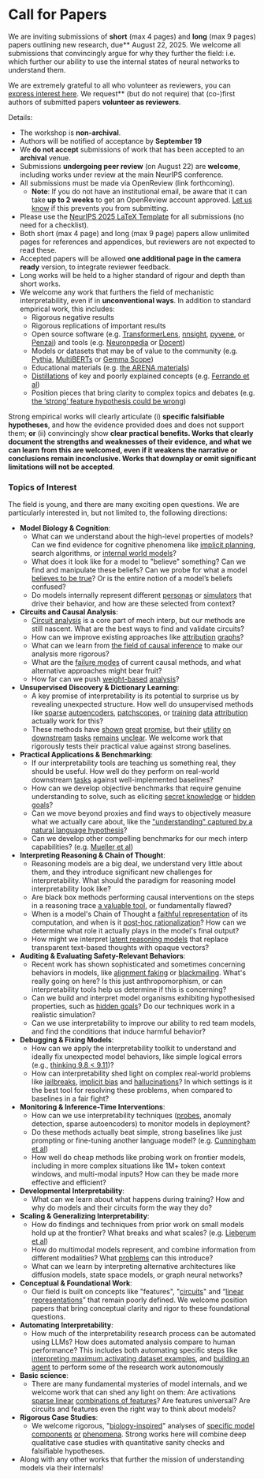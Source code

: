 # Call for Papers
We are inviting submissions of **short** (max 4 pages) and **long** (max 9 pages) papers outlining new research, due** August 22, 2025. We welcome all submissions that convincingly argue for why they further the field: i.e. which further our ability to use the internal states of neural networks to understand them. 

We are extremely grateful to all who volunteer as reviewers, you can [express interest here](https://www.google.com/url?q=https://docs.google.com/forms/d/e/1FAIpQLSdiw1SJllzoTz_nqzDTzTOGb9DV3W_truQyh-WvYj_QGIi7Mg/viewform?usp%3Ddialog&sa=D&source=editors&ust=1752343556698130&usg=AOvVaw2FHhbvNRR3DC3larPrP0gU). We request** (but do not require) that (co-)first authors of submitted papers **volunteer as reviewers**. 

Details: 
* The workshop is **non-archival**.
* Authors will be notified of acceptance by **September 19**
* We **do not accept** submissions of work that has been accepted to an **archival** venue.
* Submissions **undergoing peer review** (on August 22) are **welcome**, including works under review at the main NeurIPS conference.
* All submissions must be made via OpenReview (link forthcoming).
  * **Note**: If you do not have an institutional email, be aware that it can take **up to 2 weeks** to get an OpenReview account approved. [Let us know](mailto:neurips2025@mechinterpworkshop.com) if this prevents you from submitting.
* Please use the [NeurIPS 2025 LaTeX Template](https://www.google.com/url?q=https://media.neurips.cc/Conferences/NeurIPS2025/Styles.zip&sa=D&source=editors&ust=1752343556700525&usg=AOvVaw2N4QvQSUs6MxUhiJbL0nZC) for all submissions (no need for a checklist).
* Both short (max 4 page) and long (max 9 page) papers allow unlimited pages for references and appendices, but reviewers are not expected to read these.
* Accepted papers will be allowed **one additional page in the camera ready** version, to integrate reviewer feedback.
* Long works will be held to a higher standard of rigour and depth than short works.
* We welcome any work that furthers the field of mechanistic interpretability, even if in **unconventional ways**. In addition to standard empirical work, this includes:
  * Rigorous negative results
  * Rigorous replications of important results
  * Open source software (e.g. [TransformerLens](https://www.google.com/url?q=https://github.com/neelnanda-io/TransformerLens&sa=D&source=editors&ust=1752343556702404&usg=AOvVaw0VFAeDvwdcxt4ZChsESxaA), [nnsight](https://www.google.com/url?q=https://github.com/ndif-team/nnsight&sa=D&source=editors&ust=1752343556702563&usg=AOvVaw1VjjEbPrLuVygkphEqyEoe), [pyvene](https://www.google.com/url?q=https://github.com/stanfordnlp/pyvene/tree/main/pyvene/models/mlp&sa=D&source=editors&ust=1752343556702744&usg=AOvVaw1IbA-SB5t0mvv7I4dnjozK), or [Penzai](https://www.google.com/url?q=https://github.com/google-deepmind/penzai&sa=D&source=editors&ust=1752343556702944&usg=AOvVaw2BiR2Nso-Ri-dD7r4vTVPj)) and tools (e.g. [Neuronpedia](https://www.google.com/url?q=http://neuronpedia.org&sa=D&source=editors&ust=1752343556703122&usg=AOvVaw1GbbFM7__sgi0IEjlSEkDt) or [Docent](https://www.google.com/url?q=https://transluce.org/introducing-docent&sa=D&source=editors&ust=1752343556703261&usg=AOvVaw1LEEr_l8yG4d7OnATVtVIy))
  * Models or datasets that may be of value to the community (e.g. [Pythia](https://www.google.com/url?q=https://arxiv.org/abs/2304.01373&sa=D&source=editors&ust=1752343556703653&usg=AOvVaw0yh8aetSUZ9tYFWEff0rsE), [MultiBERTs](https://www.google.com/url?q=https://arxiv.org/abs/2106.16163&sa=D&source=editors&ust=1752343556703770&usg=AOvVaw2LkMnZU1tgzky_6KAPaD6S) or [Gemma Scope](https://www.google.com/url?q=https://arxiv.org/abs/2408.05147&sa=D&source=editors&ust=1752343556703914&usg=AOvVaw06F2VdnD2MfOWKyRRU24ei))
  * Educational materials (e.g. [the ARENA materials](https://www.google.com/url?q=https://arena3-chapter1-transformer-interp.streamlit.app/&sa=D&source=editors&ust=1752343556704271&usg=AOvVaw3ivoH1RF2oP-iTLuLUMH0o))
  * [Distillations](https://www.google.com/url?q=https://distill.pub/2017/research-debt/&sa=D&source=editors&ust=1752343556704530&usg=AOvVaw2iTkCaHOZ1xUgHW0DDZvpN) of key and poorly explained concepts (e.g. [Ferrando et al](https://www.google.com/url?q=https://arxiv.org/abs/2405.00208&sa=D&source=editors&ust=1752343556704814&usg=AOvVaw0zG0nJn8ar8mZA9bSxFgEC))
  * Position pieces that bring clarity to complex topics and debates (e.g. [the ‘strong’ feature hypothesis could be wrong](https://www.google.com/url?q=https://www.alignmentforum.org/posts/tojtPCCRpKLSHBdpn/the-strong-feature-hypothesis-could-be-wrong&sa=D&source=editors&ust=1752343556705270&usg=AOvVaw3LhNHzodGAzwxNV1wKWdQG))

Strong empirical works will clearly articulate (i) **specific falsifiable hypotheses**, and how the evidence provided does and does not support them; **or** (ii) convincingly show **clear practical benefits. Works that clearly document the strengths and weaknesses of their evidence, and what we can learn from this are welcomed, even if it weakens the narrative or conclusions remain inconclusive. Works that downplay or omit significant limitations will not be accepted**. 
### Topics of Interest
The field is young, and there are many exciting open questions. We are particularly interested in, but not limited to, the following directions: 
* **Model Biology & Cognition**:
  * What can we understand about the high-level properties of models? Can we find evidence for cognitive phenomena like [implicit planning](https://www.google.com/url?q=https://transformer-circuits.pub/2025/attribution-graphs/biology.html%23dives-poems&sa=D&source=editors&ust=1752343556707554&usg=AOvVaw2o_grpyJvSbJhn8Ox5E-Xr), search algorithms, or [internal world models](https://www.google.com/url?q=https://arxiv.org/abs/2210.13382&sa=D&source=editors&ust=1752343556707727&usg=AOvVaw2plXMM7UdyboZML_z46Bss)?
  * What does it look like for a model to "believe" something? Can we find and manipulate these beliefs? Can we probe for what a model [believes to be true](https://www.google.com/url?q=https://arxiv.org/abs/2310.06824&sa=D&source=editors&ust=1752343556708081&usg=AOvVaw3lzDexZtrgwQZBqsY675ue)? Or is the entire notion of a model’s beliefs confused?
  * Do models internally represent different [personas](https://www.google.com/url?q=https://arxiv.org/abs/2406.12094&sa=D&source=editors&ust=1752343556708373&usg=AOvVaw3KnEI_G2A4WVHWoWk-RWzC) or [simulators](https://www.google.com/url?q=https://www.nature.com/articles/s41586-023-06647-8&sa=D&source=editors&ust=1752343556708501&usg=AOvVaw3xCTSwzzMsw_ZKBKwgCW6E) that drive their behavior, and how are these selected from context?
* **Circuits and Causal Analysis**:
  * [Circuit analysis](https://www.google.com/url?q=https://distill.pub/2020/circuits/zoom-in/&sa=D&source=editors&ust=1752343556708865&usg=AOvVaw3RAsnFzwsY-mwpCE9ynf-I) is a core part of mech interp, but our methods are still nascent. What are the best ways to find and validate circuits?
  * How can we improve existing approaches like [attribution](https://www.google.com/url?q=https://arxiv.org/abs/2406.11944&sa=D&source=editors&ust=1752343556709240&usg=AOvVaw1MxvjdVcEgLfvAls5--O-1) [graphs](https://www.google.com/url?q=https://transformer-circuits.pub/2025/attribution-graphs/methods.html&sa=D&source=editors&ust=1752343556709379&usg=AOvVaw2zkZ2dxKsh8-ZU_Ilxuw-Z)?
  * What can we learn from [the field of causal inference](https://www.google.com/url?q=https://arxiv.org/abs/2407.04690&sa=D&source=editors&ust=1752343556709596&usg=AOvVaw2tRA0wjcb5JmFr-x2UBrKe) to make our analysis more rigorous?
  * What are the [failure modes](https://www.google.com/url?q=https://arxiv.org/abs/2307.15771&sa=D&source=editors&ust=1752343556709834&usg=AOvVaw2MkwQLy1WPC2ksF0TGfjks) of current causal methods, and what alternative approaches might bear fruit?
  * How far can we push [weight-based](https://www.google.com/url?q=https://arxiv.org/abs/2301.05217&sa=D&source=editors&ust=1752343556710131&usg=AOvVaw2lmdACZCGT7fQxDQd8aPXR) [analysis](https://www.google.com/url?q=https://arxiv.org/abs/2410.08417&sa=D&source=editors&ust=1752343556710224&usg=AOvVaw1exCVe-71QLHE7qSfivtyt)?
* **Unsupervised Discovery & Dictionary Learning**:
  * A key promise of interpretability is its potential to surprise us by revealing unexpected structure. How well do unsupervised methods like [sparse](https://www.google.com/url?q=https://arxiv.org/abs/2103.15949&sa=D&source=editors&ust=1752343556710718&usg=AOvVaw3QZNgOj5w_p5VXjWvFXmPe) [autoencoders](https://www.google.com/url?q=https://transformer-circuits.pub/2023/monosemantic-features&sa=D&source=editors&ust=1752343556710847&usg=AOvVaw3OaTpAJCoddehixUTCmlpU), [patch](https://www.google.com/url?q=https://arxiv.org/abs/2401.06102&sa=D&source=editors&ust=1752343556710947&usg=AOvVaw0W0VNJB8bH640hQjMOei2U)[scopes](https://www.google.com/url?q=https://arxiv.org/abs/2403.10949v2&sa=D&source=editors&ust=1752343556711019&usg=AOvVaw0rAwzW2HJPBYhlX4uiV0wA), or [training](https://www.google.com/url?q=https://proceedings.mlr.press/v70/koh17a?ref%3Dhttps://githubhelp.com&sa=D&source=editors&ust=1752343556711163&usg=AOvVaw2T1TqT8up8ke-wM0gXRWAJ) [data](https://www.google.com/url?q=https://arxiv.org/abs/2308.03296&sa=D&source=editors&ust=1752343556711251&usg=AOvVaw244ThFwICdf4YZyj08wawI) [attribution](https://www.google.com/url?q=https://arxiv.org/abs/2205.11482&sa=D&source=editors&ust=1752343556711349&usg=AOvVaw14hADFBC9MoMH-pTFspzXZ) actually work for this?
  * These methods have [shown](https://www.google.com/url?q=https://transformer-circuits.pub/2024/scaling-monosemanticity/index.html&sa=D&source=editors&ust=1752343556711589&usg=AOvVaw2nfCc6PQoftP3SlyuJZaJD) [great](https://www.google.com/url?q=https://transformer-circuits.pub/2025/attribution-graphs/biology.html&sa=D&source=editors&ust=1752343556711712&usg=AOvVaw0T1A8K0NlrNRBwtL8aHp_w) [promise](https://www.google.com/url?q=https://arxiv.org/abs/2503.10965&sa=D&source=editors&ust=1752343556711800&usg=AOvVaw2hz05HhQDA6AfeKL2aIF52), but their [utility](https://www.google.com/url?q=https://arxiv.org/abs/2502.16681&sa=D&source=editors&ust=1752343556711904&usg=AOvVaw0aCkF2vVbChtozGuILiaty) [on](https://www.google.com/url?q=https://www.tilderesearch.com/blog/sieve&sa=D&source=editors&ust=1752343556712001&usg=AOvVaw1HHyJ8iy06JM4ioNh4PLm7) [downstream](https://www.google.com/url?q=https://arxiv.org/abs/2501.17148&sa=D&source=editors&ust=1752343556712115&usg=AOvVaw2Qg5-bNwJOolxAYG68f_Lx) [tasks](https://www.google.com/url?q=https://transformer-circuits.pub/2024/features-as-classifiers/index.html&sa=D&source=editors&ust=1752343556712237&usg=AOvVaw3718Ra_CD5qqKJT5N_DxSm) [remains](https://www.google.com/url?q=https://arxiv.org/abs/2502.04382&sa=D&source=editors&ust=1752343556712334&usg=AOvVaw2L_bM1EROxK3fCY5s1iNwb) [unclear](https://www.google.com/url?q=https://www.alignmentforum.org/posts/4uXCAJNuPKtKBsi28/negative-results-for-saes-on-downstream-tasks&sa=D&source=editors&ust=1752343556712483&usg=AOvVaw0UpB6MmqMnScdVAmulnN2a). We welcome work that rigorously tests their practical value against strong baselines.
* **Practical Applications & Benchmarking**:
  * If our interpretability tools are teaching us something real, they should be useful. How well do they perform on real-world downstream [tasks](https://www.google.com/url?q=https://www.lesswrong.com/posts/wGRnzCFcowRCrpX4Y/downstream-applications-as-validation-of-interpretability&sa=D&source=editors&ust=1752343556713144&usg=AOvVaw2BfnIykAbTH7NWl3lgRIsi) against well-implemented baselines?
  * How can we develop objective benchmarks that require genuine understanding to solve, such as eliciting [secret knowledge](https://www.google.com/url?q=https://arxiv.org/abs/2505.14352&sa=D&source=editors&ust=1752343556713483&usg=AOvVaw2a9zS5HM3Zgz2LBT0qAJDU) or [hidden goals](https://www.google.com/url?q=https://arxiv.org/abs/2503.10965&sa=D&source=editors&ust=1752343556713585&usg=AOvVaw2nyywQWz62GVn027aLt2Re)?
  * Can we move beyond proxies and find ways to objectively measure what we actually care about, like the ["understanding" captured by a natural language hypothesis](https://www.google.com/url?q=https://arxiv.org/abs/2502.04382&sa=D&source=editors&ust=1752343556713933&usg=AOvVaw1mOuYGZdGpurGqJ563B2gU)?
  * Can we develop other compelling benchmarks for our mech interp capabilities? (e.g. [Mueller et al](https://www.google.com/url?q=https://arxiv.org/abs/2504.13151&sa=D&source=editors&ust=1752343556714198&usg=AOvVaw3ScTUtyiUR1KGf7vPJAG1L))
* **Interpreting Reasoning & Chain of Thought**:
  * Reasoning models are a big deal, we understand very little about them, and they introduce significant new challenges for interpretability. What should the paradigm for reasoning model interpretability look like?
  * Are black box methods performing causal interventions on the steps in a reasoning trace [a valuable tool](https://www.google.com/url?q=https://arxiv.org/abs/2506.19143&sa=D&source=editors&ust=1752343556714998&usg=AOvVaw1WEPLdrt7AzhponlMcjves), or fundamentally flawed?
  * When is a model's Chain of Thought a [faithful representation](https://www.google.com/url?q=https://arxiv.org/abs/2305.04388&sa=D&source=editors&ust=1752343556715267&usg=AOvVaw1c-BqPNBs0YaCd9Kq2c6PB) of its computation, and when is it [post-hoc rationalization](https://www.google.com/url?q=https://arxiv.org/abs/2503.08679&sa=D&source=editors&ust=1752343556715442&usg=AOvVaw0ZqB9ezYReYg3_8VKMhuwZ)? How can we determine what role it actually plays in the model's final output?
  * How might we interpret [latent reasoning models](https://www.google.com/url?q=https://arxiv.org/abs/2412.06769&sa=D&source=editors&ust=1752343556715734&usg=AOvVaw1ZQVNnKrQ3nPfO2RmPJbDl) that replace transparent text-based thoughts with opaque vectors?
* **Auditing & Evaluating Safety-Relevant Behaviors**:
  * Recent work has shown sophisticated and sometimes concerning behaviors in models, like [alignment faking](https://www.google.com/url?q=https://arxiv.org/abs/2412.14093&sa=D&source=editors&ust=1752343556716267&usg=AOvVaw3QucHmp-2eOa42DKFweSZD) or [blackmailing](https://www.google.com/url?q=https://www.anthropic.com/research/agentic-misalignment&sa=D&source=editors&ust=1752343556716399&usg=AOvVaw1g70KDakf5uvOFFXRJfkUF). What's really going on here? Is this just anthropomorphism, or can interpretability tools help us determine if this is concerning?
  * Can we build and interpret model organisms exhibiting hypothesised properties, such as [hidden goals](https://www.google.com/url?q=https://arxiv.org/abs/2503.10965&sa=D&source=editors&ust=1752343556716848&usg=AOvVaw1VUep9p8HF3xeLIuWinxmQ)? Do our techniques work in a realistic simulation?
  * Can we use interpretability to improve our ability to red team models, and find the conditions that induce harmful behavior?
* **Debugging & Fixing Models**:
  * How can we apply the interpretability toolkit to understand and ideally fix unexpected model behaviors, like simple logical errors (e.g., [thinking 9.8 < 9.11](https://www.google.com/url?q=https://transluce.org/observability-interface&sa=D&source=editors&ust=1752343556717773&usg=AOvVaw18t30fJGSwFp04IytZWF9c))?
  * How can interpretability shed light on complex real-world problems like [jailbreaks](https://www.google.com/url?q=https://transformer-circuits.pub/2025/attribution-graphs/biology.html%23dives-jailbreak&sa=D&source=editors&ust=1752343556718088&usg=AOvVaw2C1mg2mUO7Chyg7Il1uyKa), [implicit bias](https://www.google.com/url?q=https://arxiv.org/abs/2506.10922&sa=D&source=editors&ust=1752343556718246&usg=AOvVaw0bKJpm2wO2LE6gH89iwua_) and [hallucinations](https://www.google.com/url?q=https://arxiv.org/abs/2411.14257&sa=D&source=editors&ust=1752343556718361&usg=AOvVaw22I6s4SOVZvpDtTxDukB7d)? In which settings is it the best tool for resolving these problems, when compared to baselines in a fair fight?
* **Monitoring & Inference-Time Interventions**:
  * How can we use interpretability techniques ([probes](https://www.google.com/url?q=https://arxiv.org/abs/2102.12452&sa=D&source=editors&ust=1752343556718867&usg=AOvVaw0Nr1hXuT897_Sjpox1Laly), anomaly detection, sparse autoencoders) to monitor models in deployment?
  * Do these methods actually beat simple, strong baselines like just prompting or fine-tuning another language model? (e.g. [Cunningham et al](https://www.google.com/url?q=https://alignment.anthropic.com/2025/cheap-monitors/&sa=D&source=editors&ust=1752343556719449&usg=AOvVaw2ct4yN0CnntF0t_iyBX9iq))
  * How well do cheap methods like probing work on frontier models, including in more complex situations like 1M+ token context windows, and multi-modal inputs? How can they be made more effective and efficient?
* **Developmental Interpretability**:
  * What can we learn about what happens during training? How and why do models and their circuits form the way they do?
* **Scaling & Generalizing Interpretability**:
  * How do findings and techniques from prior work on small models hold up at the frontier? What breaks and what scales? (e.g. [Lieberum et al](https://www.google.com/url?q=https://arxiv.org/abs/2307.09458&sa=D&source=editors&ust=1752343556720645&usg=AOvVaw0SbsfaZrsC6C9QXqnAaNNa))
  * How do multimodal models represent, and combine information from different modalities? What [problems](https://www.google.com/url?q=https://openreview.net/pdf?id%3DVUhRdZp8ke&sa=D&source=editors&ust=1752343556720961&usg=AOvVaw2lPXfNth8D9RacTGtRXfB7) can this introduce?
  * What can we learn by interpreting alternative architectures like diffusion models, state space models, or graph neural networks?
* **Conceptual & Foundational Work**:
  * Our field is built on concepts like "features", "[circuits](https://www.google.com/url?q=https://distill.pub/2020/circuits/zoom-in/&sa=D&source=editors&ust=1752343556721607&usg=AOvVaw1dbpc5o5Vd__VMUl_3hsQE)" and “[linear representations](https://www.google.com/url?q=https://transformer-circuits.pub/2024/july-update/index.html%23linear-representations&sa=D&source=editors&ust=1752343556721793&usg=AOvVaw25NUqmJS0S8rGj6RH3RVTD)” that remain poorly defined. We welcome position papers that bring conceptual clarity and rigor to these foundational questions.
* **Automating Interpretability**:
  * How much of the interpretability research process can be automated using LLMs? How does automated analysis compare to human performance? This includes both automating specific steps like [interpreting maximum activating dataset examples](https://www.google.com/url?q=https://openaipublic.blob.core.windows.net/neuron-explainer/paper/index.html&sa=D&source=editors&ust=1752343556722662&usg=AOvVaw2UXK4rIopx_JE7xYnHgxoX), and [building an agent](https://www.google.com/url?q=https://arxiv.org/abs/2404.14394&sa=D&source=editors&ust=1752343556722787&usg=AOvVaw2adG08-Mg_y-GKoWQlFODJ) to perform some of the research work autonomously
* **Basic science**:
  * There are many fundamental mysteries of model internals, and we welcome work that can shed any light on them: Are activations [sparse linear](https://www.google.com/url?q=https://arxiv.org/abs/1601.03764&sa=D&source=editors&ust=1752343556723456&usg=AOvVaw33gQiYC71hxnl0UmcNFfIa) [combinations of features](https://www.google.com/url?q=https://transformer-circuits.pub/2022/toy_model/index.html&sa=D&source=editors&ust=1752343556723600&usg=AOvVaw25ZVR2ckEbo8YBtGlknSa6)? Are features universal? Are circuits and features even the right way to think about models?
* **Rigorous Case Studies**:
  * We welcome rigorous, "[biology-inspired](https://www.google.com/url?q=https://distill.pub/2020/circuits/curve-circuits/&sa=D&source=editors&ust=1752343556724087&usg=AOvVaw2aQvxzcFi28STBG8RU6A6T)" analyses of [specific model](https://www.google.com/url?q=https://arxiv.org/abs/2310.04625&sa=D&source=editors&ust=1752343556724224&usg=AOvVaw3nlIuAseCdhTPrUxT6i4iZ) [components](https://www.google.com/url?q=https://transformer-circuits.pub/2024/scaling-monosemanticity/index.html&sa=D&source=editors&ust=1752343556724416&usg=AOvVaw2hjrLy0QpwUaqzD3u0aAKd) [or](https://www.google.com/url?q=https://arxiv.org/abs/2305.01610&sa=D&source=editors&ust=1752343556724814&usg=AOvVaw0nqO4GyJODJQFm3VMuMvLa) [phenomena](https://www.google.com/url?q=https://arxiv.org/abs/2306.09346&sa=D&source=editors&ust=1752343556724947&usg=AOvVaw2bIfhappkAkWL9cE7TVWgV). Strong works here will combine deep qualitative case studies with quantitative sanity checks and falsifiable hypotheses.
* Along with any other works that further the mission of understanding models via their internals!